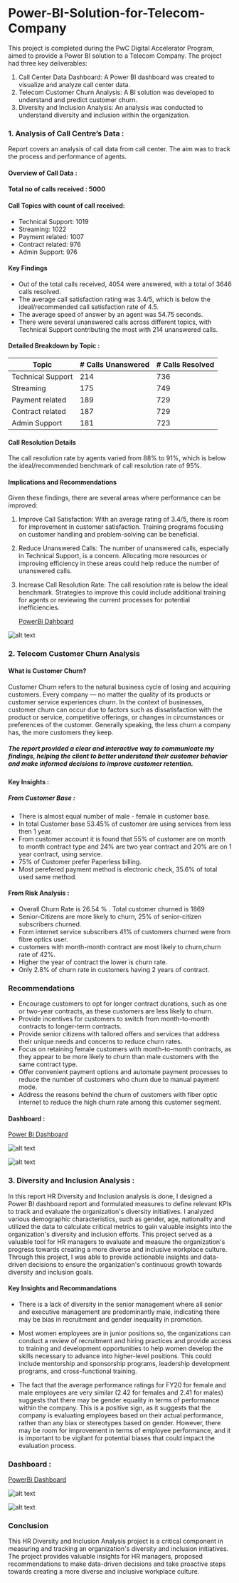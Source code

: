 # Power-BI-Solution-for-Telecom-Company

This project is completed during the PwC Digital Accelerator Program, aimed to provide a Power BI solution to a Telecom Company. The project had three key deliverables:

 1) Call Center Data Dashboard: A Power BI dashboard was created to visualize and analyze call center data.
 2) Telecom Customer Churn Analysis: A BI solution was developed to understand and predict customer churn.
 3) Diversity and Inclusion Analysis: An analysis was conducted to understand diversity and inclusion within the organization.

### 1. Analysis of Call Centre’s Data : 

Report covers an analysis of call data from call center. The aim was to track the
process and performance of agents. 

#### Overview of Call Data :

  #### Total no of calls received : 5000
  #### Call Topics with count of call received:
* Technical Support: 1019
* Streaming: 1022
* Payment related: 1007
* Contract related: 976
* Admin Support: 976
  

#### Key Findings

* Out of the total calls received, 4054 were answered, with a total of 3646 calls
resolved.
* The average call satisfaction rating was 3.4/5, which is below the
ideal/recommended call satisfaction rate of 4.5.
* The average speed of answer by an agent was 54.75 seconds.
* There were several unanswered calls across different topics, with Technical
Support contributing the most with 214 unanswered calls.

#### Detailed Breakdown by Topic : 
| Topic | # Calls Unanswered | # Calls Resolved | 
|----------|----------|----------|
| Technical Support | 214 | 736 |
| Streaming | 175 | 749 | 
| Payment related | 189 |  729 | 
| Contract related | 187 | 729 | 
| Admin Support | 181 | 723 |  

#### Call Resolution Details 

The call resolution rate by agents varied from 88% to 91%, which is below the ideal/recommended benchmark of call resolution rate of 95%.

#### Implications and Recommendations

Given these findings, there are several areas where performance can be improved:

1. Improve Call Satisfaction: With an average rating of 3.4/5, there is room for improvement in customer satisfaction. Training programs focusing on customer handling and problem-solving can be beneficial.
2. Reduce Unanswered Calls: The number of unanswered calls, especially in Technical Support, is a concern. Allocating more resources or improving efficiency in these areas could help reduce the number of unanswered calls.
3. Increase Call Resolution Rate: The call resolution rate is below the ideal benchmark. Strategies to improve this could include additional training for agents or reviewing the current processes for potential inefficiencies.

     [PowerBi Dahboard](https://github.com/altmash-bagwan/Power-BI-Solution-for-Telecom-Company-/blob/main/Call%20Centre%20Calls%20Analysis/Call%20Centre%20Trends.pbix)

   
![alt text](https://github.com/altmash-bagwan/Power-BI-Solution-for-Telecom-Company-/blob/main/Call%20Centre%20Calls%20Analysis/Call_centre_Data.png)

### 2. Telecom Customer Churn Analysis 

#### What is Customer Churn?

Customer Churn refers to the natural business cycle of losing and acquiring customers. Every company — no matter the quality of its products or customer service experiences churn. In the context of businesses, customer churn can occur due to factors such as dissatisfaction with the product or service, competitive offerings, or changes in circumstances or preferences of the customer. Generally speaking, the less churn a company has, the more customers they keep.

#####  The report provided a clear and interactive way to communicate my findings, helping the client to better understand their customer behavior and make informed decisions to improve customer retention.


#### Key Insights :

##### From Customer Base : 

* There is almost equal number of male - female in customer base.
* In total Customer base 53.45% of customer are using services from less then 1 year.  
* From customer account it is found that 55% of customer are on month to month contract type and 24% are two year contract and 20% are on 1 year contract, using service.
* 75% of Customer prefer Paperless billing.
* Most perefered payment method is electronic check, 35.6% of total used same method.

#### From Risk Analysis : 

* Overall Churn Rate is 26.54 % . Total customer churned is 1869
* Senior-Citizens are more likely to churn, 25% of senior-citizen subscribers churned.
* Form internet service subscribers 41% of customers churned were from fibre optics user.
* customers with month-month contract are most likely to churn,churn rate of 42%.
* Higher the year of contract the lower is churn rate.
* Only 2.8% of churn rate in customers having 2 years of contract.  

### Recommendations

* Encourage customers to opt for longer contract durations, such as one or two-year contracts, as these customers are less likely to churn.
* Provide incentives for customers to switch from month-to-month contracts to longer-term contracts.
* Provide senior citizens with tailored offers and services that address their unique needs and concerns to reduce churn rates.
* Focus on retaining female customers with month-to-month contracts, as they appear to be more likely to churn than male customers with the same contract type.
* Offer convenient payment options and automate payment processes to reduce the number of customers who churn due to manual payment mode.
* Address the reasons behind the churn of customers with fiber optic internet to reduce the high churn rate among this customer segment.
  
#### Dashboard :
[Power Bi Dashboard](https://github.com/altmash-bagwan/Power-BI-Solution-for-Telecom-Company-/blob/main/Telcom%20Churn%20Analysis/Telecom%20Churn%20Analysis.pbix)

![alt text](https://github.com/altmash-bagwan/Power-BI-Solution-for-Telecom-Company-/blob/main/Telcom%20Churn%20Analysis/Telecom%20Churn%20Analysis-2.jpg)

![alt text](https://github.com/altmash-bagwan/Power-BI-Solution-for-Telecom-Company-/blob/main/Telcom%20Churn%20Analysis/Telecom%20Churn%20Analysis-3.jpg)


### 3. Diversity and Inclusion Analysis : 

   In this report HR Diversity and Inclusion analysis is done, I designed a Power BI dashboard report and formulated measures to define relevant KPIs to track and evaluate the organization's diversity initiatives. I analyzed various demographic characteristics, such as gender, age, nationality and utilized the data to calculate critical metrics to gain valuable insights into the organization's diversity and inclusion efforts.
   This project served as a valuable tool for HR managers to evaluate and measure the organization's progress towards creating a more diverse and inclusive workplace culture. Through this project, I was able to provide actionable insights and data-driven decisions to ensure the organization's continuous growth towards diversity and inclusion goals.

#### Key Insights and Recommandations  

* There is a lack of diversity in the senior management where all senior and executive management are predominantly male, indicating there may be bias in recruitment and gender inequality in promotion.

* Most women employees are in junior positions so, the organizations can conduct a review of recruitment and hiring practices and provide access to training and development opportunities to help women develop the skills necessary to advance into higher-level positions. This could include mentorship and sponsorship programs, leadership development programs, and cross-functional training.

* The fact that the average performance ratings for FY20 for female and male employees are very similar (2.42 for females and 2.41 for males) suggests that there may be gender equality in terms of performance within the company. This is a positive sign, as it suggests that the company is evaluating employees based on their actual performance, rather than any bias or stereotypes based on gender. However, there may be room for improvement in terms of employee performance, and it is important to be vigilant for potential biases that could impact the evaluation process.

### Dashboard : 

   [PowerBi Dashboard](https://github.com/altmash-bagwan/Power-BI-Solution-for-Telecom-Company-/blob/main/Diversity%20and%20Inclusion/HR%20-%20Diversity%20_%20Inclusion.pbix)


![alt text](https://github.com/altmash-bagwan/Power-BI-Solution-for-Telecom-Company-/blob/main/Diversity%20and%20Inclusion/HR%20-%20Diversity%20%26%20Inclusion-1.jpg)

![alt text](https://github.com/altmash-bagwan/Power-BI-Solution-for-Telecom-Company-/blob/main/Diversity%20and%20Inclusion/HR%20-%20Diversity%20%26%20Inclusion-2.jpg)

### Conclusion
This HR Diversity and Inclusion Analysis project is a critical component in measuring and tracking an organization's diversity and inclusion initiatives. The project provides valuable insights for HR managers, proposed recommendations to make data-driven decisions and take proactive steps towards creating a more diverse and inclusive workplace culture.




     



    

